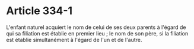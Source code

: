 # Article 334-1

L'enfant naturel acquiert le nom de celui de ses deux parents à l'égard de qui sa filiation est établie en premier lieu ; le nom de son père, si la filiation est établie simultanément à l'égard de l'un et de l'autre.
